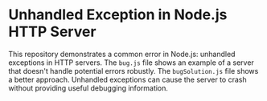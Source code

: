 # Unhandled Exception in Node.js HTTP Server

This repository demonstrates a common error in Node.js: unhandled exceptions in HTTP servers.  The `bug.js` file shows an example of a server that doesn't handle potential errors robustly. The `bugSolution.js` file shows a better approach.  Unhandled exceptions can cause the server to crash without providing useful debugging information.